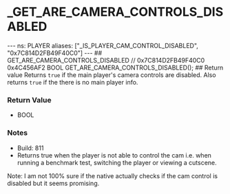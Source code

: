 # _GET_ARE_CAMERA_CONTROLS_DISABLED

--- ns: PLAYER aliases: ["_IS_PLAYER_CAM_CONTROL_DISABLED", "0x7C814D2FB49F40C0"] --- ## GET_ARE_CAMERA_CONTROLS_DISABLED  // 0x7C814D2FB49F40C0 0x4C456AF2 BOOL GET_ARE_CAMERA_CONTROLS_DISABLED();  ## Return value  Returns `true` if the main player's camera controls are disabled. Also returns `true` if the there is no main player info.

### Return Value
* BOOL

### Notes
* Build: 811
* Returns true when the player is not able to control the cam i.e. when running a benchmark test, switching the player or viewing a cutscene.

Note: I am not 100% sure if the native actually checks if the cam control is disabled but it seems promising.

